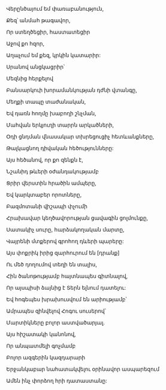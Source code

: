 Վերընծայում եմ փառաբանություն,


Քեզ՝ անմահ թագավոր,


Որ ստեղծեցիր, հաստատեցիր


Աջով քո հզոր,


Աղաչում եմ քեզ, կրկին կատարիր:


Սրանով անցկացրիր՝


Մեզնից հերքելով


Բանսարկուի խորամանկության դժնի վտանգը,


Մեղքի տապը տաժանական,


Եվ դառն հողմը խաբողի շնչման,


Մահվան երկյուղի տարրն արկածների,


Օդի ցնդման վնասակար տխրեցուցիչ հետևանքները,


Թալկացնող դիվական հեծությունները:


Այս հեծանով, որ քո զենքն է,


Նշանիդ թևերի օժանդակությամբ


Ցրիր վերստին հրածին ամպերը,


Եվ կարկտաբեր որոտները,


Բազմոտանի վիշապի փչումի


Հրախավար կեղծավորության ցավագին ցոլմունքը,


Սատակիչ սուրը, հարձակողական մարտը,


Վայրենի մտքերով գրոհող դևերի պարերը:


Այս փոքրիկ իրից զարհուրում են [դրանք]


Ու մեծ դողումով տեղի են տալիս,


Հին ծանոթությամբ հայտնապես գիտնալով,


Որ այսպիսի ձայնից է Տերն ելնում դատելու:


Եվ հոգեպես խրախուսվում են արիությամբ՝


Ամրապես զինվելով Հոգու սուսերով՝


Մարտիկները բոլոր աստվածարյալ.


Այս հիշատակի կանոնով,


Որ անպատմելի գոչմամբ


Բոլոր ազգերին կազդարարի


Երջանկաբար նահատակվելու օրինավոր ասպարեզում


Ամեն ինչ փորձող հրի դատաստանը: